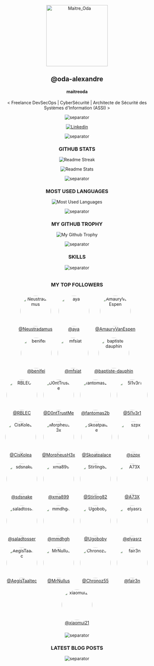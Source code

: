 <!-- LOGO -->

<div align="center">

  <img src="https://avatars.githubusercontent.com/u/43296168?v=4" width="200" height="200" title="Maitre_Oda">

</div>

<!-- NAME ALIAS ACTIVITIES -->

<div align="center">

## <!-- LOGIN-START -->@oda-alexandre<!-- LOGIN-END -->

#### <!-- NAME-START -->maitreoda<!-- NAME-END -->

<!-- ABOUT ME -->

<div align="center">

<!-- ABOUT-ME:START -->
 < Freelance DevSecOps | CyberSécurité | Architecte de Sécurité des Systèmes d'Information (ASSI) >
<!-- ABOUT-ME:END -->

![separator][separator]

</div>

<!-- SOCIAL NETWORKS -->

<div align="center">

[![Linkedin][linkedin_shield]][linkedin_url]

![separator][separator]

</div>

<!-- GITHUB STATS -->

<div align="center">

### GITHUB STATS

<div>

![Readme Streak](https://github-readme-streak-stats.herokuapp.com?user=oda-alexandre&theme=dark&hide_border=true&stroke=116466&ring=116466&fire=116466&currStreakLabel=FFFFFF&layout=compact 'Readme Streak')

![Readme Stats](https://github-readme-stats.vercel.app/api?username=oda-alexandre&show_icons=true&rank_icon=github&hide_border=true&title_color=116466&theme=dark&layout=compact&include_all_commits=true&icon_color=116466&hide_title=true 'Readme Stats')

![separator][separator]

</div>

<!-- MOST USED LANGUAGES -->

<div align="center">

### MOST USED LANGUAGES

<div>

![Most Used Languages](https://github-readme-stats.vercel.app/api/top-langs?username=oda-alexandre&title_color=116466&theme=dark&layout=compact 'Most Used Languages')

![separator][separator]

</div>

<!-- GITHUB TROPHY -->

<div align="center">

### MY GITHUB TROPHY

<div>

![My Github Trophy](https://github-profile-trophy.vercel.app/?username=oda-alexandre&no-frame=true&&no-bg=true&theme=algolia 'My Github Trophy')

![separator][separator]

</div>

<!-- SKILLS -->

<div align="center">

### SKILLS

<div>

![separator][separator]

</div>

<!-- TOP FOLLOWERS -->

<div style="display: flex; justify-content: center; flex-wrap: wrap;">

### MY TOP FOLLOWERS

<!-- TOP-FOLLOWERS:START -->
<div style="display: flex; flex-wrap: wrap; justify-content: center;"><div style="display: inline-block; text-align: center; margin: 10px;"><a href="https://github.com/Neustradamus" target="_blank"><img src="https://avatars.githubusercontent.com/u/104737?v=4" alt="Neustradamus" style="width: 100px; height: 100px; border-radius: 50%; object-fit: cover;"><br>@Neustradamus</a></div><div style="display: inline-block; text-align: center; margin: 10px;"><a href="https://github.com/aya" target="_blank"><img src="https://avatars.githubusercontent.com/u/155455?v=4" alt="aya" style="width: 100px; height: 100px; border-radius: 50%; object-fit: cover;"><br>@aya</a></div><div style="display: inline-block; text-align: center; margin: 10px;"><a href="https://github.com/AmauryVanEspen" target="_blank"><img src="https://avatars.githubusercontent.com/u/4487041?v=4" alt="AmauryVanEspen" style="width: 100px; height: 100px; border-radius: 50%; object-fit: cover;"><br>@AmauryVanEspen</a></div><div style="display: inline-block; text-align: center; margin: 10px;"><a href="https://github.com/benifei" target="_blank"><img src="https://avatars.githubusercontent.com/u/6726643?v=4" alt="benifei" style="width: 100px; height: 100px; border-radius: 50%; object-fit: cover;"><br>@benifei</a></div><div style="display: inline-block; text-align: center; margin: 10px;"><a href="https://github.com/mfsiat" target="_blank"><img src="https://avatars.githubusercontent.com/u/12368038?v=4" alt="mfsiat" style="width: 100px; height: 100px; border-radius: 50%; object-fit: cover;"><br>@mfsiat</a></div><div style="display: inline-block; text-align: center; margin: 10px;"><a href="https://github.com/baptiste-dauphin" target="_blank"><img src="https://avatars.githubusercontent.com/u/22060352?v=4" alt="baptiste-dauphin" style="width: 100px; height: 100px; border-radius: 50%; object-fit: cover;"><br>@baptiste-dauphin</a></div><div style="display: inline-block; text-align: center; margin: 10px;"><a href="https://github.com/RBLEC" target="_blank"><img src="https://avatars.githubusercontent.com/u/23190728?v=4" alt="RBLEC" style="width: 100px; height: 100px; border-radius: 50%; object-fit: cover;"><br>@RBLEC</a></div><div style="display: inline-block; text-align: center; margin: 10px;"><a href="https://github.com/D0ntTrustMe" target="_blank"><img src="https://avatars.githubusercontent.com/u/26161546?v=4" alt="D0ntTrustMe" style="width: 100px; height: 100px; border-radius: 50%; object-fit: cover;"><br>@D0ntTrustMe</a></div><div style="display: inline-block; text-align: center; margin: 10px;"><a href="https://github.com/fantomas2b" target="_blank"><img src="https://avatars.githubusercontent.com/u/30050108?v=4" alt="fantomas2b" style="width: 100px; height: 100px; border-radius: 50%; object-fit: cover;"><br>@fantomas2b</a></div><div style="display: inline-block; text-align: center; margin: 10px;"><a href="https://github.com/5l1v3r1" target="_blank"><img src="https://avatars.githubusercontent.com/u/34143537?v=4" alt="5l1v3r1" style="width: 100px; height: 100px; border-radius: 50%; object-fit: cover;"><br>@5l1v3r1</a></div><div style="display: inline-block; text-align: center; margin: 10px;"><a href="https://github.com/CisKolea" target="_blank"><img src="https://avatars.githubusercontent.com/u/39515704?v=4" alt="CisKolea" style="width: 100px; height: 100px; border-radius: 50%; object-fit: cover;"><br>@CisKolea</a></div><div style="display: inline-block; text-align: center; margin: 10px;"><a href="https://github.com/MorpheusH3x" target="_blank"><img src="https://avatars.githubusercontent.com/u/39520634?v=4" alt="MorpheusH3x" style="width: 100px; height: 100px; border-radius: 50%; object-fit: cover;"><br>@MorpheusH3x</a></div><div style="display: inline-block; text-align: center; margin: 10px;"><a href="https://github.com/Skoatpalace" target="_blank"><img src="https://avatars.githubusercontent.com/u/40527814?v=4" alt="Skoatpalace" style="width: 100px; height: 100px; border-radius: 50%; object-fit: cover;"><br>@Skoatpalace</a></div><div style="display: inline-block; text-align: center; margin: 10px;"><a href="https://github.com/szpx" target="_blank"><img src="https://avatars.githubusercontent.com/u/41299090?v=4" alt="szpx" style="width: 100px; height: 100px; border-radius: 50%; object-fit: cover;"><br>@szpx</a></div><div style="display: inline-block; text-align: center; margin: 10px;"><a href="https://github.com/sdsnake" target="_blank"><img src="https://avatars.githubusercontent.com/u/42178733?v=4" alt="sdsnake" style="width: 100px; height: 100px; border-radius: 50%; object-fit: cover;"><br>@sdsnake</a></div><div style="display: inline-block; text-align: center; margin: 10px;"><a href="https://github.com/xma899" target="_blank"><img src="https://avatars.githubusercontent.com/u/43818765?v=4" alt="xma899" style="width: 100px; height: 100px; border-radius: 50%; object-fit: cover;"><br>@xma899</a></div><div style="display: inline-block; text-align: center; margin: 10px;"><a href="https://github.com/Stirling82" target="_blank"><img src="https://avatars.githubusercontent.com/u/48357453?v=4" alt="Stirling82" style="width: 100px; height: 100px; border-radius: 50%; object-fit: cover;"><br>@Stirling82</a></div><div style="display: inline-block; text-align: center; margin: 10px;"><a href="https://github.com/A73X" target="_blank"><img src="https://avatars.githubusercontent.com/u/53170865?v=4" alt="A73X" style="width: 100px; height: 100px; border-radius: 50%; object-fit: cover;"><br>@A73X</a></div><div style="display: inline-block; text-align: center; margin: 10px;"><a href="https://github.com/saladtosser" target="_blank"><img src="https://avatars.githubusercontent.com/u/54747573?v=4" alt="saladtosser" style="width: 100px; height: 100px; border-radius: 50%; object-fit: cover;"><br>@saladtosser</a></div><div style="display: inline-block; text-align: center; margin: 10px;"><a href="https://github.com/mmdhgh" target="_blank"><img src="https://avatars.githubusercontent.com/u/58130533?v=4" alt="mmdhgh" style="width: 100px; height: 100px; border-radius: 50%; object-fit: cover;"><br>@mmdhgh</a></div><div style="display: inline-block; text-align: center; margin: 10px;"><a href="https://github.com/Ugoboby" target="_blank"><img src="https://avatars.githubusercontent.com/u/58704850?v=4" alt="Ugoboby" style="width: 100px; height: 100px; border-radius: 50%; object-fit: cover;"><br>@Ugoboby</a></div><div style="display: inline-block; text-align: center; margin: 10px;"><a href="https://github.com/elyasrz" target="_blank"><img src="https://avatars.githubusercontent.com/u/60850127?v=4" alt="elyasrz" style="width: 100px; height: 100px; border-radius: 50%; object-fit: cover;"><br>@elyasrz</a></div><div style="display: inline-block; text-align: center; margin: 10px;"><a href="https://github.com/AegisTaaltec" target="_blank"><img src="https://avatars.githubusercontent.com/u/69591356?v=4" alt="AegisTaaltec" style="width: 100px; height: 100px; border-radius: 50%; object-fit: cover;"><br>@AegisTaaltec</a></div><div style="display: inline-block; text-align: center; margin: 10px;"><a href="https://github.com/MrNullus" target="_blank"><img src="https://avatars.githubusercontent.com/u/70487766?v=4" alt="MrNullus" style="width: 100px; height: 100px; border-radius: 50%; object-fit: cover;"><br>@MrNullus</a></div><div style="display: inline-block; text-align: center; margin: 10px;"><a href="https://github.com/Chronoz55" target="_blank"><img src="https://avatars.githubusercontent.com/u/80014400?v=4" alt="Chronoz55" style="width: 100px; height: 100px; border-radius: 50%; object-fit: cover;"><br>@Chronoz55</a></div><div style="display: inline-block; text-align: center; margin: 10px;"><a href="https://github.com/fair3n" target="_blank"><img src="https://avatars.githubusercontent.com/u/101470610?v=4" alt="fair3n" style="width: 100px; height: 100px; border-radius: 50%; object-fit: cover;"><br>@fair3n</a></div><div style="display: inline-block; text-align: center; margin: 10px;"><a href="https://github.com/xiaomui21" target="_blank"><img src="https://avatars.githubusercontent.com/u/122198634?v=4" alt="xiaomui21" style="width: 100px; height: 100px; border-radius: 50%; object-fit: cover;"><br>@xiaomui21</a></div></div>
<!-- TOP-FOLLOWERS:END -->
</div>

![separator][separator]

</div>

<!-- LATEST BLOG POSTS -->

<div align="center">

### LATEST BLOG POSTS

<!-- BLOG-POST:START -->
<!-- BLOG-POST:END -->

![separator][separator]

</div>

<!-- MARKDOWN SOCIAL NETWORKS -->

[linkedin_shield]: https://img.shields.io/badge/Linkedin-116466?style=for-the-badge&logo=Linkedin&logoColor=white
[linkedin_url]: https://www.linkedin.com/signup/public-profile-join?vieweeVanityName=oda-alexandre&trk=public_profile_top-card-primary-button-join-to-connect 'Linkedin'

<!-- MARKDOWN IMAGES -->

[separator]: https://user-images.githubusercontent.com/43296168/132062615-3b18c43a-fa5f-45f2-99c3-4b831cde910e.gif
